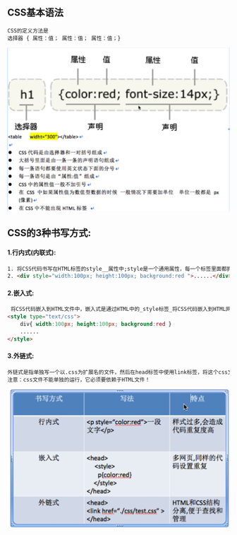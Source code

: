 ## CSS基本语法
```
CSS的定义方法是
选择器 { 属性：值； 属性：值； 属性：值；}
```
![](images/Snip20170719_59.png)
## CSS的3种书写方式:

#### 1.行内式(内联式):
```html
1. 将CSS代码书写在HTML标签的style__属性中;style是一个通用属性，每一个标签里面都拥有这个属性！
2. <div style="width:100px; height:100px; background:red ">......</div>
```

#### 2.嵌入式:
```html
 将CSS代码嵌入到HTML文件中，嵌入式是通过HTML中的_style标签_将CSS代码嵌入到HTML网页中！
<style type="text/css">
    div{ width:100px; height:100px; background:red }
    ......
</style>
```
#### 3.外链式:
```html
外链式是指单独写一个以.css为扩展名的文件，然后在head标签中使用link标签，将这个css文件链接到html文件中
注意：css文件不能单独的运行，它必须要依赖于HTML文件！
```
![](images/Snip20170719_58.png)
